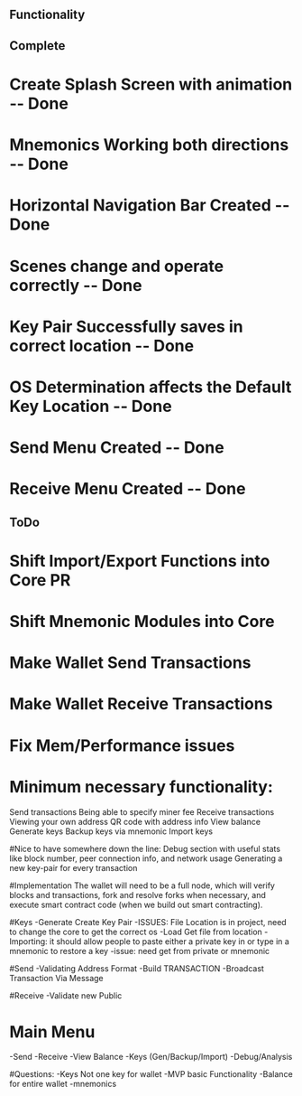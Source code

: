 ## Functionality

## Complete
# Create Splash Screen with animation -- Done
# Mnemonics Working both directions -- Done
# Horizontal Navigation Bar Created -- Done
# Scenes change and operate correctly -- Done
# Key Pair Successfully saves in correct location -- Done
# OS Determination affects the Default Key Location -- Done
# Send Menu Created -- Done
# Receive Menu Created -- Done



## ToDo

# Shift Import/Export Functions into Core PR
# Shift Mnemonic Modules into Core
# Make Wallet Send Transactions
# Make Wallet Receive Transactions
# Fix Mem/Performance issues


# Minimum necessary functionality:
Send transactions
Being able to specify miner fee
Receive transactions
Viewing your own address
QR code with address info
View balance
Generate keys
Backup keys via mnemonic
Import keys

#Nice to have somewhere down the line:
Debug section with useful stats like block number, peer connection info, and network usage
Generating a new key-pair for every transaction

#Implementation
The wallet will need to be a full node, which will verify blocks and transactions, fork and resolve
forks when necessary, and execute smart contract code (when we build out smart contracting).

#Keys
-Generate Create Key Pair
-ISSUES: File Location is in project, need to change the core to get the correct os
-Load Get file from location
-Importing: it should allow people to paste either a private key in or type in a mnemonic to restore a key
-issue: need get from private or mnemonic

#Send
-Validating Address Format
-Build TRANSACTION
-Broadcast Transaction Via Message

#Receive
-Validate new Public

# Main Menu
-Send
-Receive
-View Balance
-Keys (Gen/Backup/Import)
-Debug/Analysis

#Questions:
-Keys Not one key for wallet
-MVP basic Functionality
-Balance for entire wallet
-mnemonics
